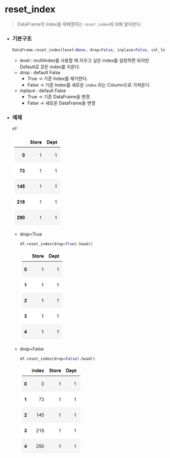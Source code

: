 # reset_index

> DataFrame의 index를 재배열하는 `reset_index`에 대해 알아본다.



* ### 기본구조

  ```python
  DataFrame.reset_index(level=None, drop=False, inplace=False, col_level=0, col_fill='')
  ```

  * level : multiIndex를 사용할 때 지우고 싶은  index를 설정하면 되지만 Default로 모든 index를 지운다.
  * drop : default False
    * True → 기존 Index를 제거한다.
    * False → 기존 Index를 새로운 `index` 라는  Column으로 가져온다.
  * inplace : default False
    * True → 기존  DataFrame을 변경
    * False → 새로운 DataFrame을 변경 



* ### 예제

  ```python
  df
  ```

  ![image-20210610153736614](markdown-images/image-20210610153736614.png)

  * drop=True

    ```python
    df.reset_index(drop=True).head()
    ```

    ![image-20210610154457820](markdown-images/image-20210610154457820.png)

  * drop=False

    ```python
    df.reset_index(drop=False).head()
    ```

    ![image-20210610154602699](markdown-images/image-20210610154602699.png)

